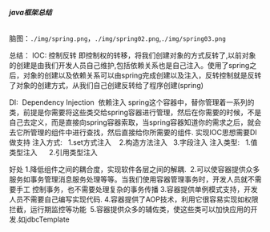###### **java框架总结**
脑图：`./img/spring.png`，`./img/spring02.png`,`./img/spring03.png`

总结：
IOC: 控制反转
即控制权的转移，将我们创建对象的方式反转了,以前对象的创建是由我们开发人员自己维护,包括依赖关系也是自己注入。使用了spring之后，对象的创建以及依赖关系可以由spring完成创建以及注入，反转控制就是反转了对象的创建方式，从我们自己创建反转给了程序创建(spring)

DI:  Dependency Injection  依赖注入
spring这个容器中，替你管理着一系列的类，前提是你需要将这些类交给spring容器进行管理，然后在你需要的时候，不是自己去定义，而是直接向spring容器索取，当spring容器知道你的需求之后，就会去它所管理的组件中进行查找，然后直接给你所需要的组件.
实现IOC思想需要DI做支持
注入方式:   1.set方式注入    2.构造方法注入   3.字段注入
注入类型:   1.值类型注入      2.引用类型注入

好处
    1.降低组件之间的耦合度，实现软件各层之间的解耦. 
    2.可以使容器提供众多服务如事务管理消息服务处理等等。当我们使用容器管理事务时，开发人员就不需要手工 控制事务，也不需要处理复杂的事务传播
    3.容器提供单例模式支持，开发人员不需要自己编写实现代码.
    4.容器提供了AOP技术，利用它很容易实现如权限拦截，运行期监控等功能 
    5.容器提供众多的辅佐类，使这些类可以加快应用的开发.如jdbcTemplate